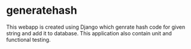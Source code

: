 # generatehash
This webapp is created using Django which genrate hash code for given string and add it to database. This application also contain unit and functional testing.
